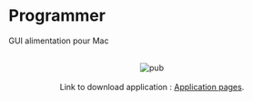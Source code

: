 # Programmer
GUI  alimentation pour Mac
<br/><br/><center>
![pub](http://bmaillard.free.fr/programmer/pub/pub1.png)
<br/><br/>
Link to download application : [Application pages](http://bmaillard.free.fr/programmer/).

